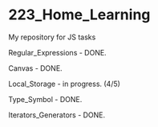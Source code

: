 # 223_Home_Learning
My repository for JS tasks

Regular_Expressions - DONE.

Canvas - DONE. 

Local_Storage - in progress. (4/5)

Type_Symbol - DONE.

Iterators_Generators - DONE.
